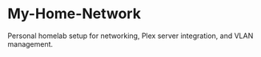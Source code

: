# My-Home-Network
Personal homelab setup for networking, Plex server integration, and VLAN management.
